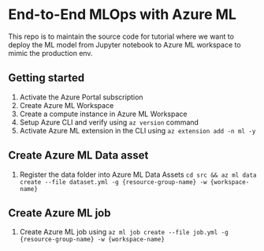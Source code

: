 # End-to-End MLOps with Azure ML

This repo is to maintain the source code for tutorial where we want to deploy the ML model from Jupyter notebook to Azure ML workspace to mimic the production env.

## Getting started

1. Activate the Azure Portal subscription
1. Create Azure ML Workspace
1. Create a compute instance in Azure ML Workspace
1. Setup Azure CLI and verify using `az version` command
1. Activate Azure ML extension in the CLI using `az extension add -n ml -y`

## Create Azure ML Data asset
1. Register the data folder into Azure ML Data Assets
   `cd src && az ml data create --file dataset.yml -g {resource-group-name} -w {workspace-name}`

## Create Azure ML job
1. Create Azure ML job using `az ml job create --file job.yml -g {resource-group-name} -w {workspace-name}`
